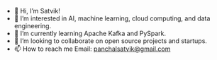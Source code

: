 - 👋 Hi, I’m Satvik!
- 👀 I’m interested in AI, machine learning, cloud computing, and data engineering.
- 🌱 I’m currently learning Apache Kafka and PySpark.
- 💞️ I’m looking to collaborate on open source projects and startups.
- 📫 How to reach me Email: panchalsatvik@gmail.com

<!---
satvikpanchal/satvikpanchal is a ✨ special ✨ repository because its `README.md` (this file) appears on your GitHub profile.
You can click the Preview link to take a look at your changes.
--->
